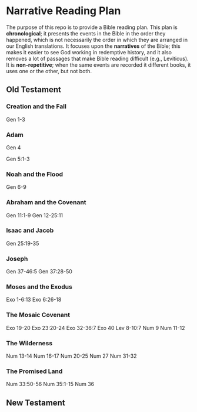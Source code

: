 # Narrative Reading Plan
The purpose of this repo is to provide a Bible reading plan.  This plan is **chronological**; it presents the events in the Bible in the order they happened, which is not necessarily the order in which they are arranged in our English translations.  It focuses upon the **narratives** of the Bible; this makes it easier to see God working in redemptive history, and it also removes a lot of passages that make Bible reading difficult (e.g., Leviticus).  It is **non-repetitive**; when the same events are recorded it different books, it uses one or the other, but not both.
## Old Testament
### Creation and the Fall
Gen 1-3
### Adam
Gen 4

Gen 5:1-3
### Noah and the Flood
Gen 6-9
### Abraham and the Covenant
Gen 11:1-9
Gen 12-25:11
### Isaac and Jacob
Gen 25:19-35
### Joseph
Gen 37-46:5
Gen 37:28-50
### Moses and the Exodus
Exo 1-6:13
Exo 6:26-18
### The Mosaic Covenant
Exo 19-20
Exo 23:20-24
Exo 32-36:7
Exo 40
Lev 8-10:7
Num 9
Num 11-12
### The Wilderness
Num 13-14
Num 16-17
Num 20-25
Num 27
Num 31-32
### The Promised Land
Num 33:50-56
Num 35:1-15
Num 36

## New Testament
